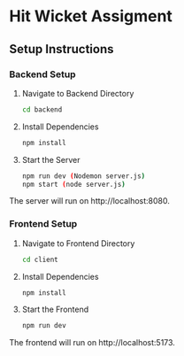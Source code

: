 # Hit Wicket Assigment

## Setup Instructions

### Backend Setup

1. Navigate to Backend Directory
   ```bash
   cd backend
   ```
2. Install Dependencies
    ```bash
   npm install
   ```
3. Start the Server
    ```bash
    npm run dev (Nodemon server.js)
    npm start (node server.js)
    ```
The server will run on http://localhost:8080.


### Frontend Setup

1. Navigate to Frontend Directory
    ```bash
    cd client
    ```
2. Install Dependencies
    ```bash
    npm install
    ```
3. Start the Frontend
    ```bash
    npm run dev
    ```
The frontend will run on http://localhost:5173.



